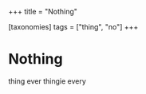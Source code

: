 +++
title = "Nothing"

[taxonomies]
tags = ["thing", "no"]
+++

Nothing
==

thing ever thingie every

